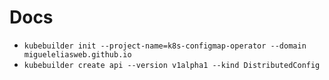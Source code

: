# Docs

- `kubebuilder init --project-name=k8s-configmap-operator --domain migueleliasweb.github.io`
- `kubebuilder create api --version v1alpha1 --kind DistributedConfig`